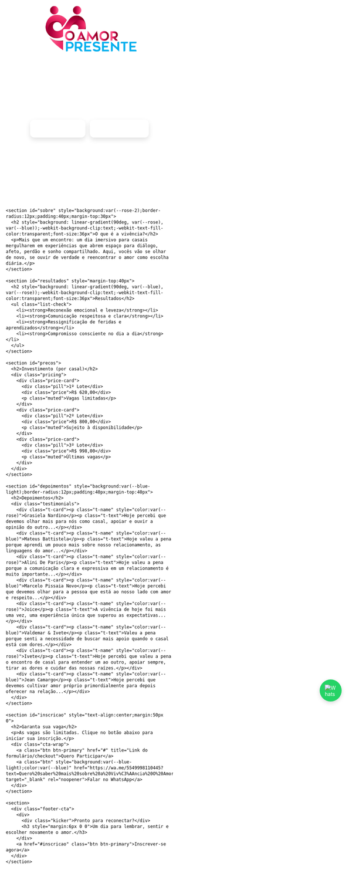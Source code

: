 <html lang="pt-br">
<head>
  <meta charset="UTF-8" />
  <meta name="viewport" content="width=device-width, initial-scale=1" />
  <title>Vivência de Casais – O Amor Presente</title>
  <meta name="description" content="Vivência de Casais O Amor Presente — um dia inteiro para reconectar, comunicar, ressignificar e fortalecer o compromisso consciente." />
  <style>
    /* Forçar remoção do título azul padrão do GitHub Pages */
    header .project-name,
    header .site-title,
    h1.project-name,
    h1.site-title {
      display: none !important;
    }

    :root{
      --rose:#C9376E;
      --rose-2:#fce9f0;
      --blue:#4DA6FF;
      --blue-light:#e6f3ff;
      --ink:#1f2330;
      --soft:#6b7280;
      --bg:#fff;
      --success:#10B981;
    }
    *{box-sizing:border-box}
    html,body{margin:0;padding:0;background:var(--bg);color:var(--ink);font-family:system-ui,-apple-system,Segoe UI,Roboto,Ubuntu,'Helvetica Neue',Arial}
    a{color:var(--rose);text-decoration:none}
    .container{max-width:1100px;margin:0 auto;padding:24px}

    /* Header */
    header{
      background:linear-gradient(135deg,var(--rose) 0%, var(--blue) 100%);
      color:#fff;
      padding:100px 0 72px;
      text-align:center;
      position:relative;
      overflow:hidden;
    }
    header .container{position:relative;z-index:2}
    .logo{max-width:280px;margin-bottom:20px}
    .badge{
      display:inline-block;
      background:rgba(255,255,255,.15);
      backdrop-filter: blur(6px);
      border:1px solid rgba(255,255,255,.25);
      color:#fff;
      padding:8px 14px;
      border-radius:999px;
      font-size:15px;
      margin-bottom:16px;
      font-weight:600;
    }
    .subtitle{font-size:clamp(16px,2.8vw,22px);opacity:.95;max-width:780px;margin:0 auto}

    /* CTA */
    .cta-wrap{display:flex;gap:12px;flex-wrap:wrap;justify-content:center;margin-top:28px}
    .btn{display:inline-block;padding:14px 20px;border-radius:12px;font-weight:600;transition:.2s ease;box-shadow:0 6px 14px rgba(0,0,0,.12)}
    .btn-primary{background:#fff;color:var(--rose)}
    .btn-primary:hover{transform:translateY(-1px)}
    .btn-outline{border:2px solid #fff;color:#fff}
    .btn-outline:hover{background:rgba(255,255,255,.12)}

    section{padding:56px 0;border-bottom:1px solid #f1f5f9}
    .grid{display:grid;gap:22px}
    .two{grid-template-columns:1fr}
    @media(min-width:860px){ .two{grid-template-columns:1fr 1fr} }

    h2{font-size:clamp(24px,3.8vw,34px);margin:0 0 16px;font-weight:700}
    p{margin:10px 0 0;font-size:18px;color:var(--soft)}
    ul{margin:8px 0 0 18px;color:var(--soft);font-size:18px}
    li{margin:8px 0}

    /* Cards */
    .card{
      background:#fff;
      border:1px solid #e5e7eb;
      border-radius:16px;
      padding:22px;
      box-shadow:0 8px 24px rgba(31,35,48,.06);
    }
    .pill{display:inline-block;background:var(--blue-light);color:var(--blue);padding:4px 10px;border-radius:999px;font-weight:600;font-size:13px;margin-bottom:8px}

    /* Pricing */
    .pricing{display:grid;grid-template-columns:1fr;gap:16px}
    @media(min-width:860px){ .pricing{grid-template-columns:repeat(3,1fr)} }
    .price-card{background:#fff;border:1px solid #e5e7eb;border-radius:16px;padding:22px;text-align:center}
    .price{font-size:34px;font-weight:800;color:var(--rose);margin:8px 0}
    .muted{color:#64748b}

    /* Footer CTA */
    .footer-cta{
      background:var(--blue-light);
      border:1px solid #dbeafe;
      border-radius:16px;
      padding:26px;
      display:flex;gap:16px;flex-wrap:wrap;
      align-items:center;justify-content:space-between
    }
    footer{padding:40px 0;background:var(--rose);color:#fff;font-size:14px;text-align:center}

    .kicker{font-weight:700;color:var(--rose);letter-spacing:.08em;text-transform:uppercase;font-size:12px}
    .list-check li{list-style:none;padding-left:28px;position:relative}
    .list-check li:before{content:"✓";position:absolute;left:0;top:0;color:var(--success);font-weight:800}

    /* Depoimentos */
    .testimonials{display:grid;gap:18px}
    @media(min-width:860px){.testimonials{grid-template-columns:1fr 1fr}}
    .t-card{background:#fff;border:1px solid #e5e7eb;border-radius:16px;padding:16px;
      box-shadow:0 8px 24px rgba(31,35,48,.05)}
    .t-name{font-weight:800;margin:0 0 6px;font-size:16px;color:var(--ink)}
    .t-text{margin:0;color:var(--ink);font-size:17px;line-height:1.45}

    /* Botão WhatsApp */
    .whatsapp-float {
      position: fixed;
      bottom: 50%;
      right: 20px;
      transform: translateY(50%);
      background: #25D366;
      color: #fff;
      border-radius: 50%;
      width: 60px;
      height: 60px;
      display: flex;
      align-items: center;
      justify-content: center;
      box-shadow: 0 4px 12px rgba(0,0,0,.15);
      z-index: 1000;
    }
    .whatsapp-float img {
      width: 32px;
      height: 32px;
    }
  </style>
</head>
<body>
  <header>
    <div class="container">
      <img src="logo.png" alt="Logo O Amor Presente" class="logo">
      <div class="badge">VIVÊNCIA DE CASAIS</div>
      <p class="subtitle"><strong>“Reconectar: A Linguagem do Amor em Movimento”</strong> — um dia para olhar, ouvir e resolver o vínculo com presença.</p>
      <div class="cta-wrap">
        <a href="#inscricao" class="btn btn-primary">Quero Participar</a>
        <a href="#como-sera" class="btn btn-outline">Como será o dia?</a>
      </div>
    </div>
  </header>

  <main class="container">

    <section id="sobre" style="background:var(--rose-2);border-radius:12px;padding:40px;margin-top:30px">
      <h2 style="background: linear-gradient(90deg, var(--rose), var(--blue));-webkit-background-clip:text;-webkit-text-fill-color:transparent;font-size:36px">O que é a vivência?</h2>
      <p>Mais que um encontro: um dia imersivo para casais mergulharem em experiências que abrem espaço para diálogo, afeto, perdão e sonho compartilhado. Aqui, vocês vão se olhar de novo, se ouvir de verdade e reencontrar o amor como escolha diária.</p>
    </section>

    <section id="resultados" style="margin-top:40px">
      <h2 style="background: linear-gradient(90deg, var(--blue), var(--rose));-webkit-background-clip:text;-webkit-text-fill-color:transparent;font-size:36px">Resultados</h2>
      <ul class="list-check">
        <li><strong>Reconexão emocional e leveza</strong></li>
        <li><strong>Comunicação respeitosa e clara</strong></li>
        <li><strong>Ressignificação de feridas e aprendizados</strong></li>
        <li><strong>Compromisso consciente no dia a dia</strong></li>
      </ul>
    </section>

    <section id="precos">
      <h2>Investimento (por casal)</h2>
      <div class="pricing">
        <div class="price-card">
          <div class="pill">1º Lote</div>
          <div class="price">R$ 620,00</div>
          <p class="muted">Vagas limitadas</p>
        </div>
        <div class="price-card">
          <div class="pill">2º Lote</div>
          <div class="price">R$ 800,00</div>
          <p class="muted">Sujeito à disponibilidade</p>
        </div>
        <div class="price-card">
          <div class="pill">3º Lote</div>
          <div class="price">R$ 998,00</div>
          <p class="muted">Últimas vagas</p>
        </div>
      </div>
    </section>

    <section id="depoimentos" style="background:var(--blue-light);border-radius:12px;padding:40px;margin-top:40px">
      <h2>Depoimentos</h2>
      <div class="testimonials">
        <div class="t-card"><p class="t-name" style="color:var(--rose)">Grasiela Nardino</p><p class="t-text">Hoje percebi que devemos olhar mais para nós como casal, apoiar e ouvir a opinião do outro...</p></div>
        <div class="t-card"><p class="t-name" style="color:var(--blue)">Mateus Battistela</p><p class="t-text">Hoje valeu a pena porque aprendi um pouco mais sobre nosso relacionamento, as linguagens do amor...</p></div>
        <div class="t-card"><p class="t-name" style="color:var(--rose)">Alini De Paris</p><p class="t-text">Hoje valeu a pena porque a comunicação clara e expressiva em um relacionamento é muito importante...</p></div>
        <div class="t-card"><p class="t-name" style="color:var(--blue)">Marcelo Pissaia Novo</p><p class="t-text">Hoje percebi que devemos olhar para a pessoa que está ao nosso lado com amor e respeito...</p></div>
        <div class="t-card"><p class="t-name" style="color:var(--rose)">Joice</p><p class="t-text">A vivência de hoje foi mais uma vez, uma experiência única que superou as expectativas...</p></div>
        <div class="t-card"><p class="t-name" style="color:var(--blue)">Valdemar & Ivete</p><p class="t-text">Valeu a pena porque senti a necessidade de buscar mais apoio quando o casal está com dores.</p></div>
        <div class="t-card"><p class="t-name" style="color:var(--rose)">Ivete</p><p class="t-text">Hoje percebi que valeu a pena o encontro de casal para entender um ao outro, apoiar sempre, tirar as dores e cuidar das nossas raízes.</p></div>
        <div class="t-card"><p class="t-name" style="color:var(--blue)">Jean Camargo</p><p class="t-text">Hoje percebi que devemos cultivar amor próprio primordialmente para depois oferecer na relação...</p></div>
      </div>
    </section>

    <section id="inscricao" style="text-align:center;margin:50px 0">
      <h2>Garanta sua vaga</h2>
      <p>As vagas são limitadas. Clique no botão abaixo para iniciar sua inscrição.</p>
      <div class="cta-wrap">
        <a class="btn btn-primary" href="#" title="Link do formulário/checkout">Quero Participar</a>
        <a class="btn" style="background:var(--blue-light);color:var(--blue)" href="https://wa.me/5549998110445?text=Quero%20saber%20mais%20sobre%20a%20Viv%C3%AAncia%20O%20Amor%20Presente" target="_blank" rel="noopener">Falar no WhatsApp</a>
      </div>
    </section>

    <section>
      <div class="footer-cta">
        <div>
          <div class="kicker">Pronto para reconectar?</div>
          <h3 style="margin:6px 0 0">Um dia para lembrar, sentir e escolher novamente o amor.</h3>
        </div>
        <a href="#inscricao" class="btn btn-primary">Inscrever-se agora</a>
      </div>
    </section>

  </main>

  <footer>
    <p>© O Amor Presente — Vivência de Casais. Todos os direitos reservados.</p>
  </footer>

  <!-- Botão flutuante WhatsApp -->
  <a href="https://wa.me/5549998110445?text=Quero%20saber%20mais%20sobre%20a%20Viv%C3%AAncia%20O%20Amor%20Presente" class="whatsapp-float" target="_blank" rel="noopener">
    <img src="https://upload.wikimedia.org/wikipedia/commons/6/6b/WhatsApp.svg" alt="WhatsApp">
  </a>
</body>
</html>

